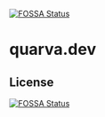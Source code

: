 [![FOSSA Status](https://app.fossa.com/api/projects/git%2Bgithub.com%2Fquarva%2Fquarva.dev.svg?type=shield)](https://app.fossa.com/projects/git%2Bgithub.com%2Fquarva%2Fquarva.dev?ref=badge_shield)

# quarva.dev

## License
[![FOSSA Status](https://app.fossa.com/api/projects/git%2Bgithub.com%2Fquarva%2Fquarva.dev.svg?type=large)](https://app.fossa.com/projects/git%2Bgithub.com%2Fquarva%2Fquarva.dev?ref=badge_large)